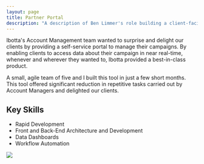 ```yaml
---
layout: page
title: Partner Portal
description: "A description of Ben Limmer's role building a client-facing Partner Portal to automate repetitive Account Management tasks."
---
```


Ibotta's Account Management team wanted to surprise and delight our clients by providing a self-service portal to manage their campaigns. By enabling clients to access data about their campaign in near real-time, whenever and wherever they wanted to, Ibotta provided a best-in-class product.

A small, agile team of five and I built this tool in just a few short months. This tool offered significant reduction in repetitive tasks carried out by Account Managers and delighted our clients.

## Key Skills

- Rapid Development
- Front and Back-End Architecture and Development
- Data Dashboards
- Workflow Automation

<div class='center mt-5 mb-5'>
  <img src="{{ site.base_url }}/{% ministamp _images/portfolio/ibotta/partner_portal.png assets/images/pages/portfolio/ibotta/partner_portal.png %}">
</div>

